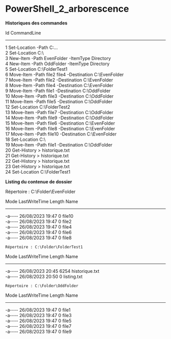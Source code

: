 # PowerShell_2_arborescence

**Historiques des commandes**

 Id CommandLine                                                                                                      
  -- -----------                                                                                                      
   1 Set-Location -Path C:\...                                                                                        
   2 Set-Location C:\                                                                                                 
   3 New-Item -Path EvenFolder -ItemType Directory                                                                    
   4 New-Item -Path OddFolder -ItemType Directory                                                                     
   5 Set-Location C:\FolderTest1                                                                                      
   6 Move-Item -Path file2 file4 -Destination C:\EvenFolder                                                           
   7 Move-Item -Path file2 -Destination C:\EvenFolder                                                                 
   8 Move-Item -Path file4 -Destination C:\EvenFolder                                                                 
   9 Move-Item -Path file1 -Destination C:\OddFolder                                                                  
  10 Move-Item -Path file3 -Destination C:\OddFolder                                                                  
  11 Move-Item -Path file5 -Destination C:\OddFolder                                                                  
  12 Set-Location C:\FolderTest2                                                                                      
  13 Move-Item -Path file7 -Destination C:\OddFolder                                                                  
  14 Move-Item -Path file9 -Destination C:\OddFolder                                                                  
  15 Move-Item -Path file6 -Destination C:\EvenFolder                                                                 
  16 Move-Item -Path file8 -Destination C:\EvenFolder                                                                 
  17 Move-Item -Path file10 -Destination C:\EvenFolder                                                                
  18 Set-Location C:\                                                                                                 
  19 Move-Item -Path file1 -Destination C:\OddFolder                                                                  
  20 Get-History > historique.txt                                                                                     
  21 Get-History > historique.txt                                                                                     
  22 Get-History > historique.txt                                                                                     
  23 Get-History > historique.txt                                                                                     
  24 Set-Location C:\FolderTest1                                                                                      

**Listing du contenue de dossier**

 Répertoire : C:\Folder\EvenFolder


Mode                 LastWriteTime         Length Name                                                                
----                 -------------         ------ ----                                                                
-a----        26/08/2023     19:47              0 file10                                                              
-a----        26/08/2023     19:47              0 file2                                                               
-a----        26/08/2023     19:47              0 file4                                                               
-a----        26/08/2023     19:47              0 file6                                                               
-a----        26/08/2023     19:47              0 file8                                                               


    Répertoire : C:\Folder\FolderTest1


Mode                 LastWriteTime         Length Name                                                                
----                 -------------         ------ ----                                                                
-a----        26/08/2023     20:45           6254 historique.txt                                                      
-a----        26/08/2023     20:50              0 listing.txt                                                         


    Répertoire : C:\Folder\OddFolder


Mode                 LastWriteTime         Length Name                                                                
----                 -------------         ------ ----                                                                
-a----        26/08/2023     19:47              0 file1                                                               
-a----        26/08/2023     19:47              0 file3                                                               
-a----        26/08/2023     19:47              0 file5                                                               
-a----        26/08/2023     19:47              0 file7                                                               
-a----        26/08/2023     19:47              0 file9                                                               

